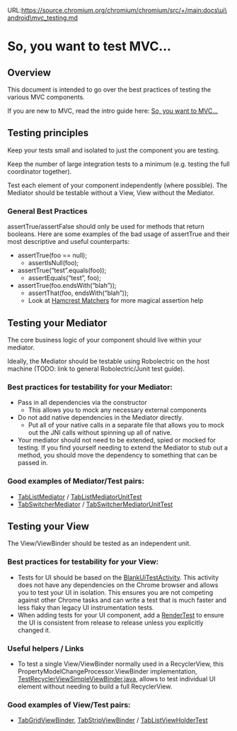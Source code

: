 URL:https://source.chromium.org/chromium/chromium/src/+/main:docs\ui\android\mvc_testing.md
# So, you want to test MVC...

## Overview
This document is intended to go over the best practices of testing the various MVC components.

If you are new to MVC, read the intro guide here: [So, you want to MVC...](mvc_architecture_tutorial.md)


## Testing principles
Keep your tests small and isolated to just the component you are testing.

Keep the number of large integration tests to a minimum (e.g. testing the full coordinator together).

Test each element of your component independently (where possible).  The Mediator should be testable without a View, View without the Mediator.

### General Best Practices

assertTrue/assertFalse should only be used for methods that return booleans.  Here are some examples of the bad usage of assertTrue and their most descriptive and useful counterparts:
  * assertTrue(foo == null);
    * assertIsNull(foo);
  * assertTrue(“test”.equals(foo));
    * assertEquals(“test”, foo);
  * assertTrue(foo.endsWith(“blah”));
    * assertThat(foo, endsWith(“blah”));
    * Look at [Hamcrest Matchers](http://hamcrest.org/JavaHamcrest/javadoc/1.3/org/hamcrest/Matchers.html) for more magical assertion help


## Testing your Mediator
The core business logic of your component should live within your mediator.

Ideally, the Mediator should be testable using Robolectric on the host machine (TODO: link to general Robolectric/Junit test guide).

### Best practices for testability for your Mediator:

 * Pass in all dependencies via the constructor
    * This allows you to mock any necessary external components
 * Do not add native dependencies in the Mediator directly.
    * Put all of your native calls in a separate file that allows you to mock out the JNI calls without spinning up all of native.
 * Your mediator should not need to be extended, spied or mocked for testing.  If you find yourself needing to extend the Mediator to stub out a method, you should move the dependency to something that can be passed in.

### Good examples of Mediator/Test pairs:

 * [TabListMediator](/chrome/android/features/tab_ui/java/src/org/chromium/chrome/browser/tasks/tab_management/TabListMediator.java) / [TabListMediatorUnitTest](/chrome/android/features/tab_ui/junit/src/org/chromium/chrome/browser/tasks/tab_management/TabListMediatorUnitTest.java)
 * [TabSwitcherMediator](/chrome/android/features/tab_ui/java/src/org/chromium/chrome/browser/tasks/tab_management/TabSwitcherMediator.java) / [TabSwitcherMediatorUnitTest](/chrome/android/features/tab_ui/junit/src/org/chromium/chrome/browser/tasks/tab_management/TabSwitcherMediatorUnitTest.java)


## Testing your View

The View/ViewBinder should be tested as an independent unit.

### Best practices for testability for your View:

 * Tests for UI should be based on the [BlankUiTestActivity](/ui/android/javatests/src/org/chromium/ui/test/util/BlankUiTestActivity.java).  This activity does not have any dependencies on the Chrome browser and allows you to test your UI in isolation.  This ensures you are not competing against other Chrome tasks and can write a test that is much faster and less flaky than legacy UI instrumentation tests.
 * When adding tests for your UI component, add a [RenderTest](/ui/android/javatests/src/org/chromium/ui/test/util/RENDER_TESTS.md) to ensure the UI is consistent from release to release unless you explicitly changed it.

### Useful helpers / Links

 * To test a single View/ViewBinder normally used in a RecyclerView, this PropertyModelChangeProcessor.ViewBinder implementation, [TestRecyclerViewSimpleViewBinder.java](/chrome/android/features/tab_ui/javatests/src/org/chromium/chrome/browser/tasks/tab_management/TestRecyclerViewSimpleViewBinder.java), allows to test individual UI element without needing to build a full RecyclerView.

### Good examples of View/Test pairs:
 * [TabGridViewBinder](/chrome/android/features/tab_ui/java/src/org/chromium/chrome/browser/tasks/tab_management/TabGridViewBinder.java), [TabStripViewBinder](/chrome/android/features/tab_ui/java/src/org/chromium/chrome/browser/tasks/tab_management/TabStripViewBinder.java) / [TabListViewHolderTest](/chrome/android/features/tab_ui/javatests/src/org/chromium/chrome/browser/tasks/tab_management/TabListViewHolderTest.java)

